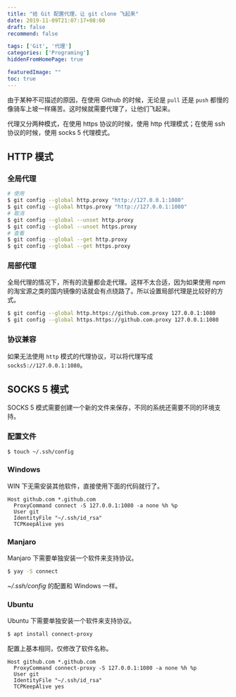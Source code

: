 ```yaml
---
title: "给 Git 配置代理，让 git clone 飞起来"
date: 2019-11-09T21:07:17+08:00
draft: false
recommend: false

tags: ['Git', '代理']
categories: ['Programing']
hiddenFromHomePage: true

featuredImage: ""
toc: true
---
```


由于某种不可描述的原因，在使用 Github 的时候，无论是 `pull` 还是 `push` 都慢的像骑车上坡一样痛苦。这时候就需要代理了，让他们飞起来。

代理又分两种模式，在使用 https 协议的时候，使用 http 代理模式；在使用 ssh 协议的时候，使用 socks 5 代理模式。

## HTTP 模式

### 全局代理

```bash
# 使用
$ git config --global http.proxy "http://127.0.0.1:1080"
$ git config --global https.proxy "http://127.0.0.1:1080"
# 取消
$ git config --global --unset http.proxy
$ git config --global --unset https.proxy
# 查看
$ git config --global --get http.proxy
$ git config --global --get https.proxy
```

### 局部代理

全局代理的情况下，所有的流量都会走代理。这样不太合适，因为如果使用 npm 的淘宝源之类的国内镜像的话就会有点绕路了。所以设置局部代理是比较好的方式。

```bash
$ git config --global http.https://github.com.proxy 127.0.0.1:1080
$ git config --global https.https://github.com.proxy 127.0.0.1:1080
```

### 协议兼容

如果无法使用 `http` 模式的代理协议，可以将代理写成 `socks5://127.0.0.1:1080`。

## SOCKS 5 模式

SOCKS 5 模式需要创建一个新的文件来保存，不同的系统还需要不同的环境支持。

### 配置文件

```bash
$ touch ~/.ssh/config
```

### Windows

WIN 下无需安装其他软件，直接使用下面的代码就行了。

```
Host github.com *.github.com
  ProxyCommand connect -S 127.0.0.1:1080 -a none %h %p
  User git
  IdentityFile "~/.ssh/id_rsa"
  TCPKeepAlive yes
```

### Manjaro

Manjaro 下需要单独安装一个软件来支持协议。

```bash
$ yay -S connect
```

*~/.ssh/config* 的配置和 Windows 一样。

### Ubuntu

Ubuntu 下需要单独安装一个软件来支持协议。

```bash
$ apt install connect-proxy
```

配置上基本相同，仅修改了软件名称。

```
Host github.com *.github.com
  ProxyCommand connect-proxy -S 127.0.0.1:1080 -a none %h %p
  User git
  IdentityFile "~/.ssh/id_rsa"
  TCPKeepAlive yes
```


